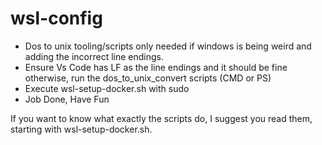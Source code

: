 # wsl-config

- Dos to unix tooling/scripts only needed if windows is being weird and adding the incorrect line endings.
- Ensure Vs Code has LF as the line endings and it should be fine otherwise, run the dos_to_unix_convert scripts (CMD or PS)
- Execute wsl-setup-docker.sh with sudo
- Job Done, Have Fun

If you want to know what exactly the scripts do, I suggest you read them, starting with wsl-setup-docker.sh.
